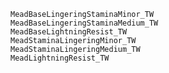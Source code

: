     MeadBaseLingeringStaminaMinor_TW
    MeadBaseLingeringStaminaMedium_TW
    MeadBaseLightningResist_TW
    MeadStaminaLingeringMinor_TW
    MeadStaminaLingeringMedium_TW
    MeadLightningResist_TW
